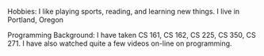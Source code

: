 Hobbies:
I like playing sports, reading, and learning new things.
I live in Portland, Oregon

Programming Background:
I have taken CS 161, CS 162, CS 225, CS 350, CS 271.
I have also watched quite a few videos on-line on programming.